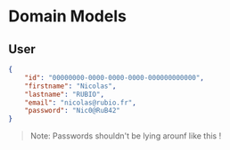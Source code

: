 # Domain Models

## User

```json
{
    "id": "00000000-0000-0000-0000-000000000000",
    "firstname": "Nicolas",
    "lastname": "RUBIO",
    "email": "nicolas@rubio.fr",
    "password": "Nic0@RuB42"
}
```

> Note: Passwords shouldn't be lying arounf like this !